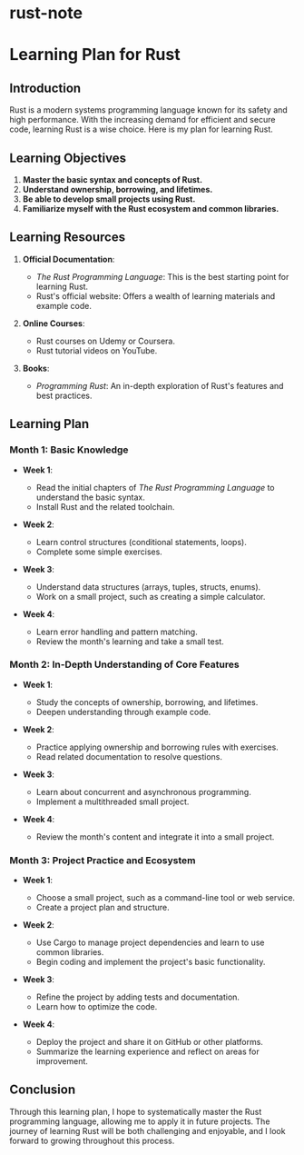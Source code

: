 # rust-note

# Learning Plan for Rust

## Introduction

Rust is a modern systems programming language known for its safety and high performance. With the increasing demand for efficient and secure code, learning Rust is a wise choice. Here is my plan for learning Rust.

## Learning Objectives

1. **Master the basic syntax and concepts of Rust.**
2. **Understand ownership, borrowing, and lifetimes.**
3. **Be able to develop small projects using Rust.**
4. **Familiarize myself with the Rust ecosystem and common libraries.**

## Learning Resources

1. **Official Documentation**:
    - *The Rust Programming Language*: This is the best starting point for learning Rust.
    - Rust's official website: Offers a wealth of learning materials and example code.

2. **Online Courses**:
    - Rust courses on Udemy or Coursera.
    - Rust tutorial videos on YouTube.

3. **Books**:
    - *Programming Rust*: An in-depth exploration of Rust's features and best practices.

## Learning Plan

### Month 1: Basic Knowledge

- **Week 1**:
    - Read the initial chapters of *The Rust Programming Language* to understand the basic syntax.
    - Install Rust and the related toolchain.

- **Week 2**:
    - Learn control structures (conditional statements, loops).
    - Complete some simple exercises.

- **Week 3**:
    - Understand data structures (arrays, tuples, structs, enums).
    - Work on a small project, such as creating a simple calculator.

- **Week 4**:
    - Learn error handling and pattern matching.
    - Review the month's learning and take a small test.

### Month 2: In-Depth Understanding of Core Features

- **Week 1**:
    - Study the concepts of ownership, borrowing, and lifetimes.
    - Deepen understanding through example code.

- **Week 2**:
    - Practice applying ownership and borrowing rules with exercises.
    - Read related documentation to resolve questions.

- **Week 3**:
    - Learn about concurrent and asynchronous programming.
    - Implement a multithreaded small project.

- **Week 4**:
    - Review the month's content and integrate it into a small project.

### Month 3: Project Practice and Ecosystem

- **Week 1**:
    - Choose a small project, such as a command-line tool or web service.
    - Create a project plan and structure.

- **Week 2**:
    - Use Cargo to manage project dependencies and learn to use common libraries.
    - Begin coding and implement the project's basic functionality.

- **Week 3**:
    - Refine the project by adding tests and documentation.
    - Learn how to optimize the code.

- **Week 4**:
    - Deploy the project and share it on GitHub or other platforms.
    - Summarize the learning experience and reflect on areas for improvement.

## Conclusion

Through this learning plan, I hope to systematically master the Rust programming language, allowing me to apply it in future projects. The journey of learning Rust will be both challenging and enjoyable, and I look forward to growing throughout this process.
